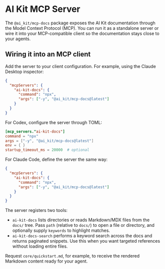 # AI Kit MCP Server

The `@ai_kit/mcp-docs` package exposes the AI Kit documentation through the Model Context Protocol (MCP). You can run it as a standalone server or wire it into your MCP-compatible client so the documentation stays close to your agents.

## Wiring it into an MCP client

Add the server to your client configuration. For example, using the Claude Desktop inspector:

```json
{
  "mcpServers": {
    "ai-kit-docs": {
      "command": "npx",
      "args": ["-y", "@ai_kit/mcp-docs@latest"]
    }
  }
}
```

For Codex, configure the server through TOML:

```toml
[mcp_servers."ai-kit-docs"]
command = "npx"
args = ["-y", "@ai_kit/mcp-docs@latest"]
env = { }
startup_timeout_ms = 20000  # optional
```

For Claude Code, define the server the same way:

```json
{
  "mcpServers": {
    "ai-kit-docs": {
      "command": "npx",
      "args": ["-y", "@ai_kit/mcp-docs@latest"]
    }
  }
}
```

The server registers two tools:

- `ai-kit-docs` lists directories or reads Markdown/MDX files from the `docs/` tree. Pass `path` (relative to `docs/`) to open a file or directory, and optionally supply `keywords` to highlight matches.
- `ai-kit-docs-search` performs a keyword search across the docs and returns paginated snippets. Use this when you want targeted references without loading entire files.

Request `core/quickstart.md`, for example, to receive the rendered Markdown content ready for your agent.
